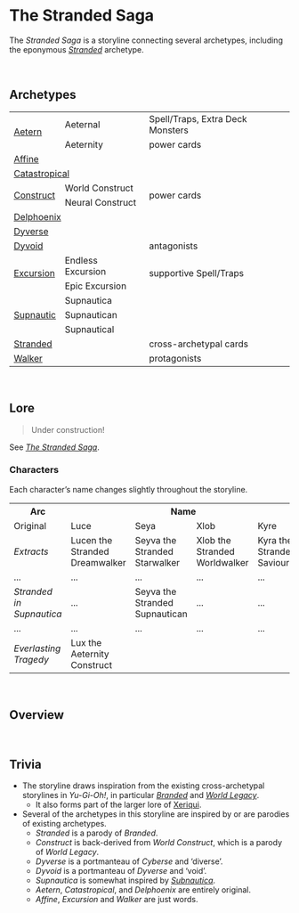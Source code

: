 # The Stranded Saga

The *Stranded Saga* is a storyline connecting several archetypes, including the eponymous [*Stranded*](../../archetypes/Stranded.md) archetype.


<br>


## Archetypes

<table>
  <tr>
    <td rowspan="2"> <a href="../../archetypes/Aetern.m">Aetern</a> </td>
    <td> Aeternal </td>
    <td> Spell/Traps, Extra Deck Monsters </td>
  </tr>
  <tr>
    <td> Aeternity </td>
    <td> power cards </td>
  </tr>
  <tr>
    <td colspan="2"> <a href="../../archetypes/Affine.md">Affine</a> </td>
    <td>  </td>
  </tr>
  <tr>
    <td colspan="2"> <a href="../../archetypes/Catastropical.md">Catastropical</a> </td>
    <td>  </td>
  </tr>
  <tr>
    <td rowspan="2"> <a href="../../archetypes/Construct.md">Construct</a> </td>
    <td> World Construct </td>
    <td rowspan="2"> power cards </td>
  </tr>
  <tr>
    <td> Neural Construct </td>
  </tr>
  <tr>
    <td colspan="2"> <a href="../../archetypes/Delphoenix.md">Delphoenix</a> </td>
    <td>  </td>
  </tr>
  <tr>
    <td colspan="2"> <a href="../../archetypes/Dyverse.md">Dyverse</a> </td>
    <td>  </td>
  </tr>
  <tr>
    <td colspan="2"> <a href="../../archetypes/Dyvoid.md">Dyvoid</a> </td>
    <td> antagonists </td>
  </tr>
  <tr>
    <td rowspan="2"> <a href="../../archetypes/Excursion.md">Excursion</a> </td>
    <td> Endless Excursion </td>
    <td rowspan="2"> supportive Spell/Traps </td>
  </tr>
  <tr>
    <td> Epic Excursion </td>
  </tr>
  <tr>
    <td rowspan="3"> <a href="../../archetypes/Supnautic.md">Supnautic</a> </td>
    <td> Supnautica </td>
    <td>  </td>
  </tr>
  <tr>
    <td> Supnautican </td>
    <td>  </td>
  </tr>
  <tr>
    <td> Supnautical </td>
    <td>  </td>
  </tr>
  <tr>
    <td colspan="2"> <a href="../../archetypes/Stranded.md">Stranded</a> </td>
    <td> cross-archetypal cards </td>
  </tr>
  <tr>
    <td colspan="2"> <a href="../../archetypes/Walker">Walker</a> </td>
    <td> protagonists </td>
  </tr>
</table>


<br>


## Lore

> Under construction!

See [*The Stranded Saga*](The%20Stranded%20Saga.md).

### Characters
Each character’s name changes slightly throughout the storyline.

<table>
  <tr>
    <th> Arc </th>
    <th colspan="4"> Name </th>
  </tr>
  <tr>
    <td> Original </td>
    <td> Luce </td>
    <td> Seya </td>
    <td> Xlob </td>
    <td> Kyre </td>
  </tr>
  <tr>
    <td> <em>Extracts</em> </td>
    <td> Lucen the Stranded Dreamwalker </td>
    <td> Seyva the Stranded Starwalker </td>
    <td> Xlob the Stranded Worldwalker </td>
    <td> Kyra the Stranded Saviour </td>
  </tr>
  <tr>
    <td> ... </td>
    <td> ... </td>
    <td> ... </td>
    <td> ... </td>
    <td> ... </td>
  </tr>
  <tr>
    <td> <em>Stranded in Supnautica</em> </td>
    <td> ... </td>
    <td> Seyva the Stranded Supnautican </td>
    <td> ... </td>
    <td> ... </td>
  </tr>
  <tr>
    <td> ... </td>
    <td> ... </td>
    <td> ... </td>
    <td> ... </td>
    <td> ... </td>
  </tr>
  <tr>
    <td> <em>Everlasting Tragedy</em> </td>
    <td> Lux the Aeternity Construct </td>
  </tr>
</table>


<br>


## Overview


<br>


## Trivia

- The storyline draws inspiration from the existing cross-archetypal storylines in *Yu-Gi-Oh!*, in particular [*Branded*](https://yugipedia.com/wiki/Branded) and [*World Legacy*](https://yugipedia.com/wiki/World_Legacy).
  - It also forms part of the larger lore of [Xeriqui](../../../xeriqui).
- Several of the archetypes in this storyline are inspired by or are parodies of existing archetypes.
  - *Stranded* is a parody of *Branded*.
  - *Construct* is back-derived from *World Construct*, which is a parody of *World Legacy*.
  - *Dyverse* is a portmanteau of *Cyberse* and ‘diverse’.
  - *Dyvoid* is a portmanteau of *Dyverse* and ‘void’.
  - *Supnautica* is somewhat inspired by [*Subnautica*](...).
  - *Aetern*, *Catastropical*, and *Delphoenix* are entirely original.
  - *Affine*, *Excursion* and *Walker* are just words.
